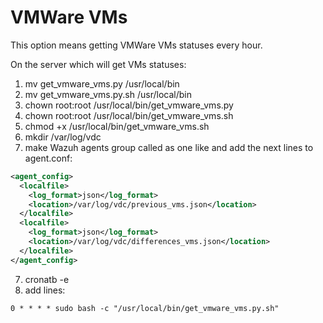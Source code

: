 # VMWare VMs
This option means getting VMWare VMs statuses every hour.

On the server which will get VMs statuses:

1. mv get_vmware_vms.py /usr/local/bin
2. mv get_vmware_vms.py.sh /usr/local/bin
3. chown root:root /usr/local/bin/get_vmware_vms.py
4. chown root:root /usr/local/bin/get_vmware_vms.sh
5. chmod +x /usr/local/bin/get_vmware_vms.sh
6. mkdir /var/log/vdc
7. make Wazuh agents group called as one like and add the next lines to agent.conf:
```xml
<agent_config>
  <localfile>
    <log_format>json</log_format>
    <location>/var/log/vdc/previous_vms.json</location>
  </localfile>
  <localfile>
    <log_format>json</log_format>
    <location>/var/log/vdc/differences_vms.json</location>
  </localfile>
</agent_config>
```
7. cronatb -e
8. add lines:
```
0 * * * * sudo bash -c "/usr/local/bin/get_vmware_vms.py.sh"
```
